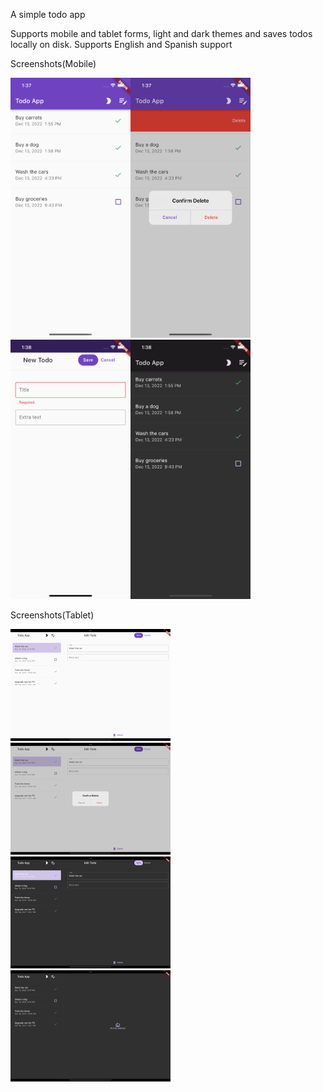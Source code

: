 A simple todo app

Supports mobile and tablet forms, light and dark themes and saves todos locally on disk.
Supports English and Spanish support

Screenshots(Mobile)
<p float="left">
<img src="readme_images/todo5.png" alt="screenshot1" width="192"/><img src="readme_images/todo6.png" alt="screenshot2" width="192"/><img src="readme_images/todo7.png" alt="screenshot3" width="192"/><img src="readme_images/todo8.png" alt="screenshot4" width="192"/>
</p>
Screenshots(Tablet)
<p float="left">
<img src="readme_images/todo1.png" alt="screenshot5" width="256"/><img src="readme_images/todo2.png" alt="screenshot6" width="256"/><img src="readme_images/todo3.png" alt="screenshot7" width="256"/><img src="readme_images/todo4.png" alt="screenshot8" width="256"/>
</p>

